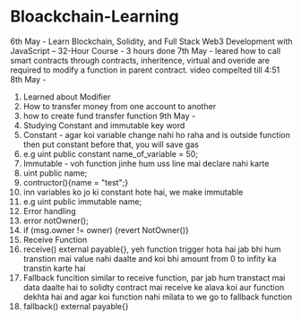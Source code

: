 # Bloackchain-Learning
6th May - Learn Blockchain, Solidity, and Full Stack Web3 Development with JavaScript – 32-Hour Course - 3 hours done
7th May - leared how to call smart contracts through contracts, inheritence, virtual and overide are required to modify a function in parent contract. video compelted till 4:51
8th May - 
1. Learned about Modifier 
2. How to transfer money from one account to another
3. how to create fund transfer function
9th May - 
1. Studying Constant and immutable key word
  1. Constant - agar koi variable change nahi ho raha and is outside function then put constant before that, you will save gas
  2. e.g uint public constant name_of_variable = 50;
  1. Immutable - voh function jinhe hum uss line mai declare nahi karte 
  2. uint public name;
  3. contructor(){name = "test";}
  4. inn variables ko jo ki constant hote hai, we make immutable
  5. e.g uint public immutable name;
2. Error handling 
  1. error notOwner();
  2. if (msg.owner != owner) {revert NotOwner()}
3. Receive Function
  1. receive() external payable{}, yeh function trigger hota hai jab bhi hum transtion mai value nahi daalte and koi bhi amount from 0 to infity ka transtin karte hai
4. Fallback funcition similar to receive function, par jab hum transtact mai data daalte hai to solidty contract mai receive ke alava koi aur function dekhta hai and agar koi function nahi milata to we go to fallback function
  1. fallback() external payable{} 
